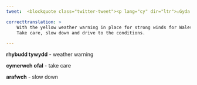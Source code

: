```yaml
---
tweet:  <blockquote class="twitter-tweet"><p lang="cy" dir="ltr">⚠️Gyda’r rhybudd tywydd melyn yn ei le i gwyntoedd cryfion i Gymru heno. Rydym yn cynghori gyrrwyr i deithio’n ofalus🚗🌬️<br><br>Cymerwch ofal, arafwch a gyrrwch at yr amodau⚠️ <a href="https://t.co/7I0SF6D1uZ">pic.twitter.com/7I0SF6D1uZ</a></p>&mdash; Traffig Cymru Gogledd-Chanolbarth DiogeluCymru (@TraffigCymruG) <a href="https://twitter.com/TraffigCymruG/status/1296038016360873984?ref_src=twsrc%5Etfw">August 19, 2020</a></blockquote> <script async src="https://platform.twitter.com/widgets.js" charset="utf-8"></script>

correcttranslation: >
    With the yellow weather warning in place for strong winds for Wales tonight, we advise drivers to travel carefully.
    Take care, slow down and drive to the conditions.

---
```

**rhybudd tywydd** - weather warning

**cymerwch ofal** - take care

**arafwch** - slow down



